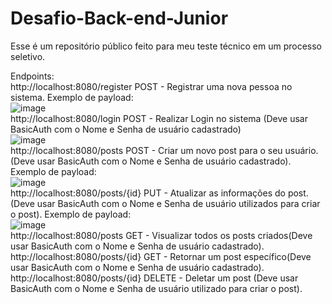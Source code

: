 # Desafio-Back-end-Junior

Esse é um repositório público feito para meu teste técnico em um processo seletivo.

Endpoints: <br>
http://localhost:8080/register POST - Registrar uma nova pessoa no sistema. Exemplo de payload:<br>
![image](https://user-images.githubusercontent.com/61751830/216532045-eda92ca3-11a6-4138-bdb8-a8ace66c10be.png)<br>
http://localhost:8080/login POST - Realizar Login no sistema (Deve usar BasicAuth com o Nome e Senha de usuário cadastrado)<br>
![image](https://user-images.githubusercontent.com/61751830/216532262-c756b058-d8b0-4a14-9541-f56b4c6d658e.png)<br>
http://localhost:8080/posts POST - Criar um novo post para o seu usuário. (Deve usar BasicAuth com o Nome e Senha de usuário cadastrado). Exemplo de payload:<br>
![image](https://user-images.githubusercontent.com/61751830/216532591-0030ed8a-0ee3-4cb0-9398-f34ee10f7b0e.png)<br>
http://localhost:8080/posts/{id} PUT - Atualizar as informações do post. (Deve usar BasicAuth com o Nome e Senha de usuário utilizados para criar o post). Exemplo de payload: <br>
![image](https://user-images.githubusercontent.com/61751830/216533025-64fba6c0-599d-434e-a981-45b079eac8b9.png)<br>
http://localhost:8080/posts GET - Visualizar todos os posts criados(Deve usar BasicAuth com o Nome e Senha de usuário cadastrado). <br>
http://localhost:8080/posts/{id} GET - Retornar um post específico(Deve usar BasicAuth com o Nome e Senha de usuário cadastrado). <br>
http://localhost:8080/posts/{id} DELETE - Deletar um post (Deve usar BasicAuth com o Nome e Senha de usuário utilizado para criar o post).
